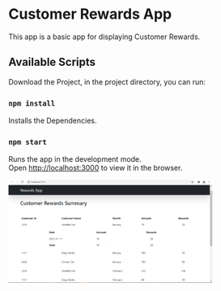 # Customer Rewards App

This app is a basic app for displaying Customer Rewards.

## Available Scripts

Download the Project, in the project directory, you can run:

### `npm install`

Installs the Dependencies.


### `npm start`

Runs the app in the development mode.\
Open [http://localhost:3000](http://localhost:3000) to view it in the browser.


<img src="public/assets/rewards_app.PNG" width="80%">
